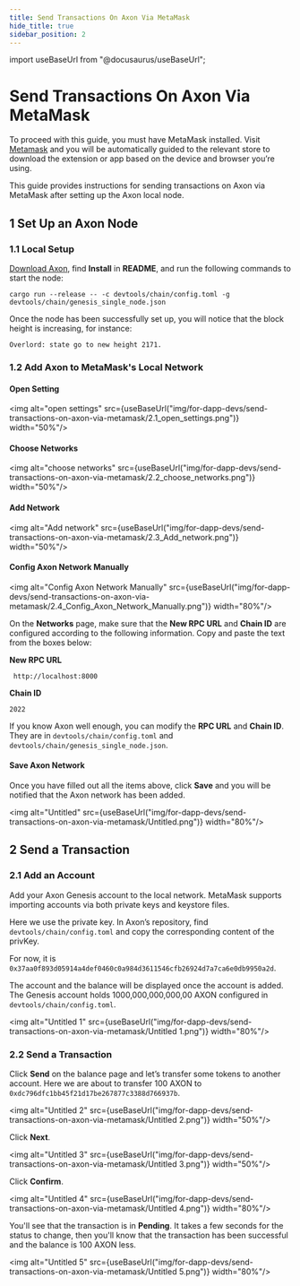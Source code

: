 ```yaml
---
title: Send Transactions On Axon Via MetaMask
hide_title: true
sidebar_position: 2
---
```


import useBaseUrl from "@docusaurus/useBaseUrl";

# Send Transactions On Axon Via MetaMask

To proceed with this guide, you must have MetaMask installed. Visit [Metamask](https://metamask.io/) and you will be automatically guided to the relevant store to download the extension or app based on the device and browser you’re using.

This guide provides instructions for sending transactions on Axon via MetaMask after setting up the Axon local node.

## 1 Set Up an Axon Node

### 1.1 Local Setup

[Download Axon](https://github.com/axonweb3/axon), find <b>Install</b> in <b>README</b>, and run the following commands to start the node:

`cargo run --release -- -c devtools/chain/config.toml -g devtools/chain/genesis_single_node.json`

Once the node has been successfully set up, you will notice that the block height is increasing, for instance: 

```log
Overlord: state go to new height 2171.
```

### 1.2 Add Axon to MetaMask's Local Network

#### Open Setting

<img alt="open settings" src={useBaseUrl("img/for-dapp-devs/send-transactions-on-axon-via-metamask/2.1_open_settings.png")}  width="50%"/>

#### Choose Networks

<img alt="choose networks" src={useBaseUrl("img/for-dapp-devs/send-transactions-on-axon-via-metamask/2.2_choose_networks.png")}  width="50%"/>

#### Add Network

<img alt="Add network" src={useBaseUrl("img/for-dapp-devs/send-transactions-on-axon-via-metamask/2.3_Add_network.png")}  width="50%"/>

#### Config Axon Network Manually

<img alt="Config Axon Network Manually" src={useBaseUrl("img/for-dapp-devs/send-transactions-on-axon-via-metamask/2.4_Config_Axon_Network_Manually.png")}  width="80%"/>

On the <b>Networks</b> page, make sure that the <b>New RPC URL</b> and <b>Chain ID</b> are configured according to the following information. Copy and paste the text from the boxes below:

**New RPC URL**

```
 http://localhost:8000
```

**Chain ID**

```
2022
```

If you know Axon well enough, you can modify the <b>RPC URL</b> and <b>Chain ID</b>. They are in `devtools/chain/config.toml` and `devtools/chain/genesis_single_node.json`.

#### Save Axon Network

Once you have filled out all the items above, click <b>Save</b> and you will be notified that the Axon network has been added.

<img alt="Untitled" src={useBaseUrl("img/for-dapp-devs/send-transactions-on-axon-via-metamask/Untitled.png")}  width="80%"/>

## 2 Send a Transaction

### 2.1 Add an Account

Add your Axon Genesis account to the local network. MetaMask supports importing accounts via both private keys and keystore files.

Here we use the private key. In Axon’s repository, find `devtools/chain/config.toml` and copy the corresponding content of the privKey.

For now, it is `0x37aa0f893d05914a4def0460c0a984d3611546cfb26924d7a7ca6e0db9950a2d`.

The account and the balance will be displayed once the account is added. The Genesis account holds 1000,000,000,000,00 AXON configured in `devtools/chain/config.toml`.

<img alt="Untitled 1" src={useBaseUrl("img/for-dapp-devs/send-transactions-on-axon-via-metamask/Untitled 1.png")}  width="80%"/>

### 2.2 Send a Transaction

Click <b>Send</b> on the balance page and let’s transfer some tokens to another account. Here we are about to transfer 100 AXON to `0xdc796dfc1bb45f21d17be267877c3388d766937b`.

<img alt="Untitled 2" src={useBaseUrl("img/for-dapp-devs/send-transactions-on-axon-via-metamask/Untitled 2.png")}  width="50%"/>

Click <b>Next</b>.

<img alt="Untitled 3" src={useBaseUrl("img/for-dapp-devs/send-transactions-on-axon-via-metamask/Untitled 3.png")}  width="50%"/>

Click <b>Confirm</b>.

<img alt="Untitled 4" src={useBaseUrl("img/for-dapp-devs/send-transactions-on-axon-via-metamask/Untitled 4.png")}  width="80%"/>

You'll see that the transaction is in <b>Pending</b>. It takes a few seconds for the status to change, then you'll know that the transaction has been successful and the balance is 100 AXON less.

<img alt="Untitled 5" src={useBaseUrl("img/for-dapp-devs/send-transactions-on-axon-via-metamask/Untitled 5.png")}  width="80%"/>

